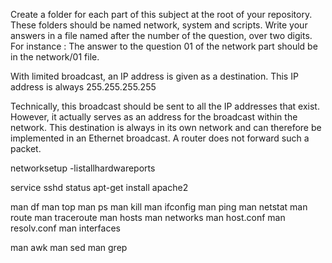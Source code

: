 Create a folder for each part of this subject at the root of your repository. These
folders should be named network, system and scripts. Write your answers in a
file named after the number of the question, over two digits. For instance : The
answer to the question 01 of the network part should be in the network/01 file.

With limited broadcast, an IP address is given as a destination. This IP address is always 255.255.255.255

Technically, this broadcast should be sent to all the IP addresses that exist. However, it actually serves as an address for the broadcast within the network. This destination is always in its own network and can therefore be implemented in an Ethernet broadcast. A router does not forward such a packet.

networksetup -listallhardwareports

service sshd status
apt-get install apache2

man df
man top
man ps
man kill
man ifconfig
man ping
man netstat
man route
man traceroute
man hosts
man networks
man host.conf
man resolv.conf
man interfaces


man awk
man sed
man grep

